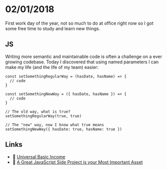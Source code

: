 # 02/01/2018

First work day of the year, not so much to do at office right now so I got some free time to study and learn new things.

## JS

Writing more semantic and maintainable code is often a challenge on a ever growing codebase. Today I discovered that using named parameters I can make my life (and the life of my team) easier:

```
const setSomethingRegularWay = (hasDate, hasName) => {
  // code
}

const setSomethingNewWay = ({ hasDate, hasName }) => {
  // code
}

// The old way, what is true?
setSomethingRegularWay(true, true)

// The "new" way, now I know what true means
setSomethingNewWay({ hasDate: true, hasName: true })
```

## Links

- :movie_camera: [Universal Basic Income](https://www.youtube.com/watch?v=kl39KHS07Xc)
- :page_facing_up: [A Great JavaScript Side Project is your Most Important Asset](https://thefullstack.xyz/javascript-side-project/)

